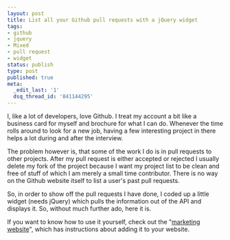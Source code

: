 ```yaml
---
layout: post
title: List all your Github pull requests with a jQuery widget
tags:
- github
- jquery
- Mixed
- pull request
- widget
status: publish
type: post
published: true
meta:
  _edit_last: '1'
  dsq_thread_id: '841144295'
---
```

I, like a lot of developers, love Github. I treat my account a bit like a business card for myself and brochure for what I can do. Whenever the time rolls around to look for a new job, having a few interesting project in there helps a lot during and after the interview.

The problem however is, that some of the work I do is in pull requests to other projects. After my pull request is either accepted or rejected I usually delete my fork of the project because I want my project list to be clean and free of stuff of which I am merely a small time contributor. There is no way on the Github website itself to list a user's past pull requests.

So, in order to show off the pull requests I have done, I coded up a little widget (needs jQuery) which pulls the information out of the API and displays it. So, without much further ado, here it is.

<script src="http://lenni.info/pull-request-widget/pull-request-widget.js"></script>
<link rel="stylesheet" href="http://lenni.info/pull-request-widget/pull-request-widget.css"/>

<div id="pull-requests" data-github-user="lenniboy"></div>

<script type="text/javascript">
jQuery(document).ready(function(){
  jQuery("#pull-requests").pullRequests();
});
</script>


If you want to know how to use it yourself, check out the "[marketing website](http://lenni.info/pull-request-widget)", which has instructions about adding it to your website.
